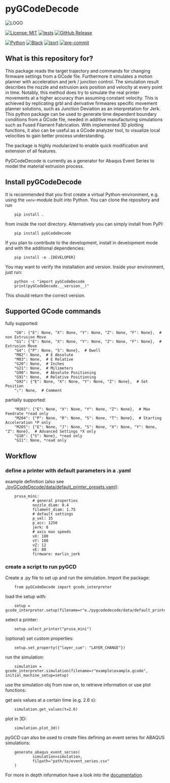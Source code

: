 # pyGCodeDecode

![LOGO](https://media.githubusercontent.com/media/FAST-LB/pyGCodeDecode/main/logo.jpg)

[![License: MIT](https://img.shields.io/badge/License-MIT-yellow.svg)](https://opensource.org/licenses/MIT)
[![tests](https://github.com/FAST-LB/pyGCodeDecode/workflows/Tests/badge.svg)](https://github.com/FAST-LB/pyGCodeDecode/actions/workflows/tests.yaml)
[![GitHub Release](https://img.shields.io/github/release/FAST-LB/pyGCodeDecode.svg?style=flat)](https://github.com/FAST-LB/pyGCodeDecode/releases)

[![Python](https://img.shields.io/pypi/pyversions/pygcodedecode.svg)]()
[![Black](https://img.shields.io/badge/code%20style-black-000000.svg)](https://black.readthedocs.io/en/stable/)
[![isort](https://img.shields.io/badge/isort-blue)](https://pycqa.github.io/isort/)
[![pre-commit](https://img.shields.io/badge/pre--commit-enabled-brightgreen?logo=pre-commit&logoColor=white)](https://github.com/pre-commit/pre-commit)

## What is this repository for?

This package reads the target trajectory and commands for changing firmware settings from a GCode file. Furthermore it simulates a motion planner with acceleration and jerk / junction control. The simulation result describes the nozzle and extrusion axis position and velocity at every point in time. Notably, this method does try to simulate the real printer movements at a higher accuracy than assuming constant velocity. This is achieved by replicating grbl and derivative firmwares specific movement planner solutions, such as Junction Deviation as an interpretation for Jerk. This python package can be used to generate time dependent boundary conditions from a GCode file, needed in additive manufacturing simulations such as Fused Filament Fabrication. With implemented 3D plotting functions, it also can be useful as a GCode analyzer tool, to visualize local velocities to gain better process understanding.

The package is highly modularized to enable quick modification and extension of all features.

PyGCodeDecode is currently as a generator for Abaqus Event Series to model the material extrusion process.

## Install pyGCodeDecode

It is recommended that you first create a virtual Python-environment, e.g. using the `venv`-module built into Python. You can  clone the repository and run

        pip install .

from inside the root directory. Alternatively you can simply install from PyPI:

        pip install pyGCodeDecode

If you plan to contribute to the development, install in development mode and with the additional dependencies:

        pip install -e .[DEVELOPER]

You may want to verify the installation and version. Inside your environment, just run:

        python -c "import pyGCodeDecode
        print(pyGCodeDecode.__version__)"

This should return the correct version.

<!-- ### Installing in `abaqus` python (2.7)

1. Make sure you have installed pip for Abaqus python. If you do not have it, do the following:

        curl -s https://bootstrap.pypa.io/pip/2.7/get-pip.py -o get-pip.py
        abq<version> python get-pip.py --no-warn-script-location

2. Install the package via pip in the root directory of this repository:

        abq<version> python -m pip install .

3. Verify the package installation via `abaqus python -m pip list` and look for `pyGCodeDecode`. -->

## Supported GCode commands

fully supported:

        "G0": {"E": None, "X": None, "Y": None, "Z": None, "F": None},  # non Extrusion Move
        "G1": {"E": None, "X": None, "Y": None, "Z": None, "F": None},  # Extrusion Move
        "G4": {"P": None, "S": None},  # Dwell
        "M82": None,  # E Absolute
        "M83": None,  # E Relative
        "G20": None,  # Inches
        "G21": None,  # Milimeters
        "G90": None,  # Absolute Positioning
        "G91": None,  # Relative Positioning
        "G92": {"E": None, "X": None, "Y": None, "Z": None},  # Set Position
        ";": None,  # Comment


partially supported:

        "M203": {"E": None, "X": None, "Y": None, "Z": None},  # Max Feedrate *read only
        "M204": {"P": None, "R": None, "S": None, "T": None},  # Starting Acceleration *P only
        "M205": {"E": None, "J": None, "S": None, "X": None, "Y": None, "Z": None},  # Advanced Settings *X only
        "G10": {"S": None}, *read only
        "G11": None, *read only

## Workflow

### define a printer with default parameters in a .yaml

example definition (also see [./pyGCodeDecode/data/default_printer_presets.yaml](https://github.com/FAST-LB/pyGCodeDecode/blob/main/pyGCodeDecode/data/default_printer_presets.yaml)):

        prusa_mini:
                # general properties
                nozzle_diam: 0.4
                filament_diam: 1.75
                # default settings
                p_vel: 35
                p_acc: 1250
                jerk: 8
                # axis max speeds
                vX: 180
                vY: 180
                vZ: 12
                vE: 80
                firmware: marlin_jerk

### create a script to run pyGCD

Create a .py file to set up and run the simulation.
Import the package:

        from pyGCodeDecode import gcode_interpreter

load the setup with:

        setup = gcode_interpreter.setup(filename=r"e./pygcodedecode/data/default_printer_presets.yaml")

select a printer:

        setup.select_printer("prusa_mini")

(optional) set custom properties:

        setup.set_property({"layer_cue": "LAYER_CHANGE"})

run the simulation:

        simulation = gcode_interpreter.simulation(filename=r"example\example.gcode", initial_machine_setup=setup)

use the simulation obj from now on, to retrieve information or use plot functions:

get axis values at a certain time (e.g. 2.6 s):

        simulation.get_values(t=2.6)


plot in 3D:

        simulation.plot_3d()


pyGCD can also be used to create files defining an event series for ABAQUS simulations:

        generate_abaqus_event_series(
                simulation=simulation,
                filpath="path/to/event_series.csv"
        )

For more in depth information have a look into the [documentation]((https://github.com/FAST-LB/pyGCodeDecode/blob/main/doc.md)https://github.com/FAST-LB/pyGCodeDecode/blob/main/doc.md).
